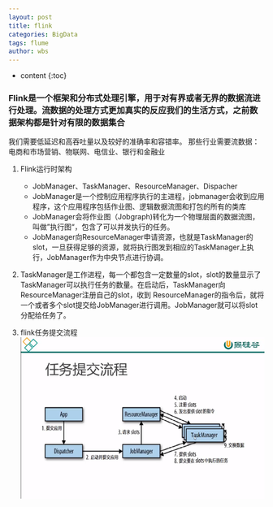 ```yaml
---
layout: post
title: flink
categories: BigData
tags: flume
author: wbs
---
```


* content
{:toc}

### Flink是一个框架和分布式处理引擎，用于对有界或者无界的数据流进行处理。流数据的处理方式更加真实的反应我们的生活方式，之前数据架构都是针对有限的数据集合
我们需要低延迟和高吞吐量以及较好的准确率和容错率。
那些行业需要流数据：电商和市场营销、物联网、电信业、银行和金融业
1. Flink运行时架构
    * JobManager、TaskManager、ResourceManager、Dispacher
    * JobManager是一个控制应用程序执行的主进程，jobmanager会收到应用程序，这个应用程序包括作业图、逻辑数据流图和打包的所有的类库
    * JobManager会将作业图（Jobgraph)转化为一个物理层面的数据流图，叫做”执行图“，包含了可以并发执行的任务。
    * JobManager向ResourceManager申请资源，也就是TaskManager的slot，一旦获得足够的资源，就将执行图发到相应的TaskManager上执行，JobManager作为中央节点进行协调。






2. TaskManager是工作进程，每一个都包含一定数量的slot，slot的数量显示了TaskManager可以执行任务的数量。在启动后，TaskManager向ResourceManager注册自己的slot，收到
ResourceManager的指令后，就将一个或者多个slot提交给JobManager进行调用。JobManager就可以将slot分配给任务了。
3. flink任务提交流程
![image](https://github.com/interestSoul-wbs/interestSoul-wbs.github.io/blob/master/images/flink-learn/flinkjob_commit.PNG)

